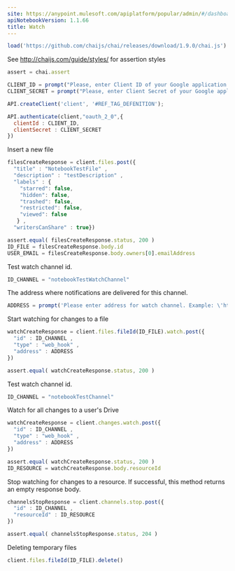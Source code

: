 ```yaml
---
site: https://anypoint.mulesoft.com/apiplatform/popular/admin/#/dashboard/apis/12164/versions/12574/portal/pages/28961/edit
apiNotebookVersion: 1.1.66
title: Watch
---
```


```javascript
load('https://github.com/chaijs/chai/releases/download/1.9.0/chai.js')
```

See http://chaijs.com/guide/styles/ for assertion styles

```javascript
assert = chai.assert
```

```javascript
CLIENT_ID = prompt("Please, enter Client ID of your Google application.")
CLIENT_SECRET = prompt("Please, enter Client Secret of your Google application.")
```

```javascript
API.createClient('client', '#REF_TAG_DEFENITION');
```

```javascript
API.authenticate(client,"oauth_2_0",{
  clientId : CLIENT_ID,
  clientSecret : CLIENT_SECRET
})
```

Insert a new file

```javascript
filesCreateResponse = client.files.post({
  "title" : "NotebookTestFile" ,
  "description" : "testDescription" ,
  "labels" : {
    "starred": false,
    "hidden": false,
    "trashed": false,
    "restricted": false,
    "viewed": false
   } ,
  "writersCanShare" : true})
```

```javascript
assert.equal( filesCreateResponse.status, 200 )
ID_FILE = filesCreateResponse.body.id
USER_EMAIL = filesCreateResponse.body.owners[0].emailAddress
```

Test watch channel id.

```javascript
ID_CHANNEL = "notebookTestWatchChannel"
```

The address where notifications are delivered for this channel.

```javascript
ADDRESS = prompt('Please enter address for watch channel. Example: \'https://yourdomain.com\'')
```

Start watching for changes to a file

```javascript
watchCreateResponse = client.files.fileId(ID_FILE).watch.post({
  "id" : ID_CHANNEL ,
  "type" : "web_hook" ,
  "address" : ADDRESS
})
```

```javascript
assert.equal( watchCreateResponse.status, 200 )
```

Test watch channel id.

```javascript
ID_CHANNEL = "notebookTestChannel"
```

Watch for all changes to a user's Drive

```javascript
watchCreateResponse = client.changes.watch.post({
  "id" : ID_CHANNEL ,
  "type" : "web_hook" ,
  "address" : ADDRESS
})
```

```javascript
assert.equal( watchCreateResponse.status, 200 )
ID_RESOURCE = watchCreateResponse.body.resourceId
```

Stop watching for changes to a resource.
If successful, this method returns an empty response body.

```javascript
channelsStopResponse = client.channels.stop.post({
  "id" : ID_CHANNEL ,
  "resourceId" : ID_RESOURCE
})
```

```javascript
assert.equal( channelsStopResponse.status, 204 )
```

Deleting temporary files

```javascript
client.files.fileId(ID_FILE).delete()
```